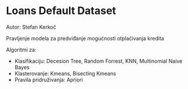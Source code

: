 # Loans Default Dataset

Autor: Stefan Kerkoč

Pravljenje modela za predviđanje mogućnosti otplaćivanja kredita

Algoritmi za:

- Klasifikaciju: Decesion Tree, Random Forrest, KNN, Multinomial Naive Bayes
- Klasterovanje: Kmeans, Bisecting Kmeans
- Pravila pridruživanja: Apriori



